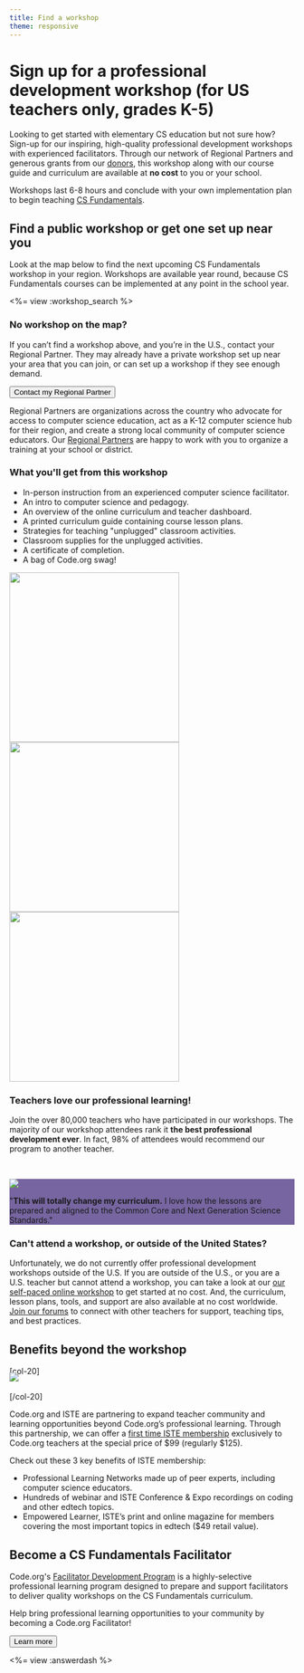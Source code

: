 ```yaml
---
title: Find a workshop
theme: responsive
---
```

# Sign up for a professional development workshop (for US teachers only, grades K-5)
Looking to get started with elementary CS education but not sure how? Sign-up for our inspiring, high-quality professional development workshops with experienced facilitators. Through our network of Regional Partners and generous grants from our [donors](/about/donors), this workshop along with our course guide and curriculum are available at **no cost** to you or your school. 

Workshops last 6-8 hours and conclude with your own implementation plan to begin teaching [CS Fundamentals](/educate/curriculum/elementary-school).

## Find a public workshop or get one set up near you

Look at the map below to find the next upcoming CS Fundamentals workshop in your region. Workshops are available year round, because CS Fundamentals courses can be implemented at any point in the school year.

<%= view :workshop_search %>

### No workshop on the map?

If you can’t find a workshop above, and you’re in the U.S., contact your Regional Partner. They may already have a private workshop set up near your area that you can join, or can set up a workshop if they see enough demand.

<a href="<%= CDO.studio_url('/pd/regional_partner_contact/new') %>"><button>Contact my Regional Partner</button></a>

Regional Partners are organizations across the country who advocate for access to computer science education, act as a K-12 computer science hub for their region, and create a strong local community of computer science educators. Our [Regional Partners](/educate/regional-partner/partners) are happy to work with you to organize a training at your school or district.

### What you'll get from this workshop

- In-person instruction from an experienced computer science facilitator.
- An intro to computer science and pedagogy.
- An overview of the online curriculum and teacher dashboard.
- A printed curriculum guide containing course lesson plans.
- Strategies for teaching "unplugged" classroom activities.
- Classroom supplies for the unplugged activities.
- A certificate of completion.
- A bag of Code.org swag!

<div style="float: left;">
  <img src="/images/fit-300/coursebook-2018.png" width="300"/>
  <img src="/images/fit-300/k5certificate.png" width="300"/>
  <img src="/images/fit-300/swagbag.png" width="300"/>
</div>
<div style="clear:both"></div>

### Teachers love our professional learning!

Join the over 80,000 teachers who have participated in our workshops. The majority of our workshop attendees rank it **the best professional development ever**. In fact, 98% of attendees would recommend our program to another teacher. 

<br />

<div class="breakoutquote" style="background-color: #7665a0">

<div class="col-33">

<p><img src="/images/code_quote_headshot.jpg" style="max-width: 80%"></p>

</div>

<div class="col-66">

<p>"<strong>This will totally change my curriculum.</strong> I love how the lessons are prepared and aligned to the Common Core and Next Generation Science Standards."</p>

</div>

<div class="clearboth">

</div>

</div>

### Can't attend a workshop, or outside of the United States?

Unfortunately, we do not currently offer professional development workshops outside of the U.S. If you are outside of the U.S., or you are a U.S. teacher but cannot attend a workshop, you can take a look at our [our self-paced online workshop](/educate/professional-development-online) to get started at no cost. And, the curriculum, lesson plans, tools, and support are also available at no cost worldwide. [Join our forums](https://forum.code.org/) to connect with other teachers for support, teaching tips, and best practices.

## Benefits beyond the workshop

[col-20]

<img style="margin-top:-20px;margin-bottom:-30px" src="/images/avatars/fit-200/iste.png"/>

[/col-20]

Code.org and ISTE are partnering to expand teacher community and learning opportunities beyond Code.org’s professional learning. Through this partnership, we can offer a <a href="https://www.iste.org/membership/code-org" target="_blank">first time ISTE membership</a> exclusively to Code.org teachers at the special price of $99 (regularly $125).

Check out these 3 key benefits of ISTE membership:

- Professional Learning Networks made up of peer experts, including computer science educators.
- Hundreds of webinar and ISTE Conference & Expo recordings on coding and other edtech topics.
- Empowered Learner, ISTE’s print and online magazine for members covering the most important topics in edtech ($49 retail value).


## Become a CS Fundamentals Facilitator
Code.org's [Facilitator Development Program](/educate/professional-learning/facilitator) is a highly-selective professional learning program designed to prepare and support facilitators to deliver quality workshops on the CS Fundamentals curriculum.

Help bring professional learning opportunities to your community by becoming a Code.org Facilitator!

<a href="/educate/professional-learning/facilitator"><button>Learn more</button></a>

<%= view :answerdash %>
